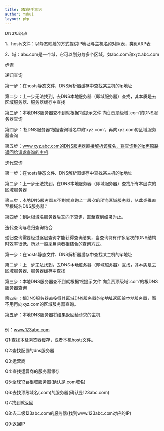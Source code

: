```yaml
---
title: DNS随手笔记
author: Yahui
layout: php
---
```


DNS知识点

1、hosts文件：以静态映射的方式提供IP地址与主机名的对照表，类似ARP表

2、域：abc.com是一个域，它可以划分为多个区域，如abc.com和xyz.abc.com


步骤

递归查询

第一步：在hosts静态文件、DNS解析器缓存中查找某主机的ip地址

第二步：上一步无法找到，去DNS本地服务器（即域服务器）查找，其本质是去区域服务器、服务器缓存中查找

第三步：本地DNS服务器查不到就根据‘根提示文件’向负责顶级域‘.com’的DNS服务器查询

第四步：‘根DNS服务器’根据查询域名中的‘xyz.com’，再向xyz.com的区域服务器查询

第五步：www.xyz.abc.com的DNS服务器直接解析该域名，将查询到的ip再原路返回给请求查询的主机


迭代查询

第一步：在hosts静态文件、DNS解析器缓存中查找某主机的ip地址

第二步：上一步无法找到，在DNS本地服务器（即域服务器）查找所有本层次的区域服务器

第三步：本地DNS服务器查不到就查询上一层次的所有区域服务器，以此类推直至根域名DNS服务器‘.’

第四步：到达根域名服务器后又向下查询，直至查到结果为止。


迭代查询与递归查询结合

递归查询需要经过逐层查询才能获得查询结果，当查询具有许多层次的DNS结构时效率很低，所以一般采用两者相结合的查询方式。

第一步：在hosts静态文件、DNS解析器缓存中查找某主机的ip地址

第二步：上一步无法找到，去DNS本地服务器（即域服务器）查找，其本质是去区域服务器、服务器缓存中查找

第三步：本地DNS服务器查不到就根据‘根提示文件’向负责顶级域‘.com’的根DNS服务器查询

第四步：根DNS服务器直接将其区域DNS服务器的ip地址返回给本地服务器，而不用再向xyz.com的区域服务器查询。

第五步：本地DNS服务器将结果返回给请求的主机

<span class="image left"><img src="{{ 'assets/images/other/dns.png' | relative_url }}" alt="" /></span>

例：www.123abc.com

Q1:查找本机浏览器缓存，或者本机hosts文件。

Q2:查找配置的dns服务器

Q3:运营商

Q4:查找运营商的服务器缓存

Q5:全球13台根域服务器(确认是.com域名)

Q6:去找顶级域名(.com)的服务器(确认是123abc.com)

Q7:找到就返回

Q8:去二级123abc.com的服务器(找到www.123abc.com对应的IP)

Q9:返回IP